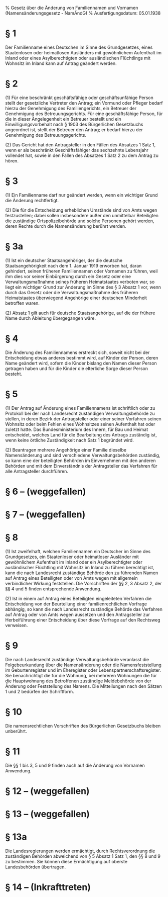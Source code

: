 % Gesetz über die Änderung von Familiennamen und Vornamen  (Namensänderungsgesetz - NamÄndG)
% Ausfertigungsdatum: 05.01.1938
 
# § 1

Der Familienname eines Deutschen im Sinne des Grundgesetzes, eines Staatenlosen oder heimatlosen Ausländers mit gewöhnlichem Aufenthalt im Inland oder eines Asylberechtigten oder ausländischen Flüchtlings mit Wohnsitz im Inland kann auf Antrag geändert werden.

# § 2

(1) Für eine beschränkt geschäftsfähige oder geschäftsunfähige Person stellt der gesetzliche Vertreter den Antrag; ein Vormund oder Pfleger bedarf hierzu der Genehmigung des Familiengerichts, ein Betreuer der Genehmigung des Betreuungsgerichts. Für eine geschäftsfähige Person, für die in dieser Angelegenheit ein Betreuer bestellt und ein Einwilligungsvorbehalt nach § 1903 des Bürgerlichen Gesetzbuchs angeordnet ist, stellt der Betreuer den Antrag; er bedarf hierzu der Genehmigung des Betreuungsgerichts.

(2) Das Gericht hat den Antragsteller in den Fällen des Absatzes 1 Satz 1, wenn er als beschränkt Geschäftsfähiger das sechzehnte Lebensjahr vollendet hat, sowie in den Fällen des Absatzes 1 Satz 2 zu dem Antrag zu hören.

# § 3

(1) Ein Familienname darf nur geändert werden, wenn ein wichtiger Grund die Änderung rechtfertigt.

(2) Die für die Entscheidung erheblichen Umstände sind von Amts wegen festzustellen; dabei sollen insbesondere außer den unmittelbar Beteiligten die zuständige Ortspolizeibehörde und solche Personen gehört werden, deren Rechte durch die Namensänderung berührt werden.

# § 3a

(1) Ist ein deutscher Staatsangehöriger, der die deutsche Staatsangehörigkeit nach dem 1. Januar 1919 erworben hat, daran gehindert, seinen früheren Familiennamen oder Vornamen zu führen, weil ihm dies vor seiner Einbürgerung durch ein Gesetz oder eine Verwaltungsmaßnahme seines früheren Heimatstaates verboten war, so liegt ein wichtiger Grund zur Änderung im Sinne des § 3 Absatz 1 vor, wenn durch das Gesetz oder die Verwaltungsmaßnahme des früheren Heimatstaates überwiegend Angehörige einer deutschen Minderheit betroffen waren.

(2) Absatz 1 gilt auch für deutsche Staatsangehörige, auf die der frühere Name durch Ableitung übergegangen wäre.

# § 4

Die Änderung des Familiennamens erstreckt sich, soweit nicht bei der Entscheidung etwas anderes bestimmt wird, auf Kinder der Person, deren Name geändert wird, sofern die Kinder bislang den Namen dieser Person getragen haben und für die Kinder die elterliche Sorge dieser Person besteht.

# § 5

(1) Der Antrag auf Änderung eines Familiennamens ist schriftlich oder zu Protokoll bei der nach Landesrecht zuständigen Verwaltungsbehörde zu stellen, in deren Bezirk der Antragsteller oder einer seiner Vorfahren seinen Wohnsitz oder beim Fehlen eines Wohnsitzes seinen Aufenthalt hat oder zuletzt hatte. Das Bundesministerium des Innern, für Bau und Heimat entscheidet, welches Land für die Bearbeitung des Antrags zuständig ist, wenn keine örtliche Zuständigkeit nach Satz 1 begründet wird.

(2) Beantragen mehrere Angehörige einer Familie dieselbe Namensänderung und sind verschiedene Verwaltungsbehörden zuständig, so kann eine der beteiligten Behörden im Einvernehmen mit den anderen Behörden und mit dem Einverständnis der Antragsteller das Verfahren für alle Antragsteller durchführen.

# § 6 – (weggefallen)

# § 7 – (weggefallen)

# § 8

(1) Ist zweifelhaft, welchen Familiennamen ein Deutscher im Sinne des Grundgesetzes, ein Staatenloser oder heimatloser Ausländer mit gewöhnlichem Aufenthalt im Inland oder ein Asylberechtigter oder ausländischer Flüchtling mit Wohnsitz im Inland zu führen berechtigt ist, kann die nach Landesrecht zuständige Behörde den zu führenden Namen auf Antrag eines Beteiligten oder von Amts wegen mit allgemein verbindlicher Wirkung feststellen. Die Vorschriften der §§ 2, 3 Absatz 2, der §§ 4 und 5 finden entsprechende Anwendung.

(2) Ist in einem auf Antrag eines Beteiligten eingeleiteten Verfahren die Entscheidung von der Beurteilung einer familienrechtlichen Vorfrage abhängig, so kann die nach Landesrecht zuständige Behörde das Verfahren auf Antrag oder von Amts wegen aussetzen und den Antragsteller zur Herbeiführung einer Entscheidung über diese Vorfrage auf den Rechtsweg verweisen.

# § 9

Die nach Landesrecht zuständige Verwaltungsbehörde veranlasst die Folgebeurkundung über die Namensänderung oder die Namensfeststellung im Geburtenregister und im Eheregister oder Lebenspartnerschaftsregister. Sie benachrichtigt die für die Wohnung, bei mehreren Wohnungen die für die Hauptwohnung des Betroffenen zuständige Meldebehörde von der Änderung oder Feststellung des Namens. Die Mitteilungen nach den Sätzen 1 und 2 bedürfen der Schriftform.

# § 10

Die namensrechtlichen Vorschriften des Bürgerlichen Gesetzbuchs bleiben unberührt.

# § 11

Die §§ 1 bis 3, 5 und 9 finden auch auf die Änderung von Vornamen Anwendung.

# § 12 – (weggefallen)

# § 13 – (weggefallen)

# § 13a

Die Landesregierungen werden ermächtigt, durch Rechtsverordnung die zuständigen Behörden abweichend von § 5 Absatz 1 Satz 1, den §§ 8 und 9 zu bestimmen. Sie können diese Ermächtigung auf oberste Landesbehörden übertragen.

# § 14 – (Inkrafttreten)
